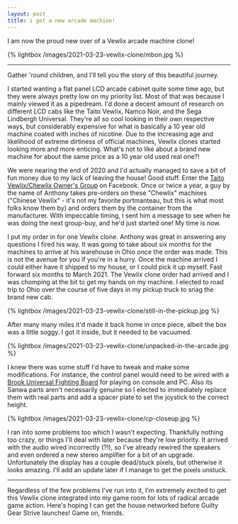 ```yaml
---
layout: post
title: i got a new arcade machine!
---
```

I am now the proud new over of a Vewlix arcade machine clone!

{% lightbox /images/2021-03-23-vewlix-clone/mbon.jpg %}

---

Gather 'round children, and I'll tell you the story of this beautiful journey.

I started wanting a flat panel LCD arcade cabinet quite some time ago, but they were always pretty low on my priority list.
Most of that was because I mainly viewed it as a pipedream.
I'd done a decent amount of research on different LCD cabs like the Taito Vewlix, Namco Noir, and the Sega Lindbergh Universal.
They're all so cool looking in their own respective ways, but considerably expensive for what is basically a 10 year old machine coated with inches of nicotine.
Due to the increasing age and likelihood of extreme dirtiness of official machines, Vewlix clones started looking more and more enticing.
What's not to like about a brand new machine for about the same price as a 10 year old used real one?!

We were nearing the end of 2020 and I'd actually managed to save a bit of fun money due to my lack of leaving the house!
Good stuff.
Enter the [Taito Vewlix/Chewlix Owner's Group](https://www.facebook.com/groups/637286370348714) on Facebook.
Once or twice a year, a guy by the name of Anthony takes pre-orders on these "Chewlix" machines ("Chinese Vewlix" - it's not my favorite portmanteau, but this is what most folks know them by) and orders them by the container from the manufacturer.
With impeccable timing, I sent him a message to see when he was doing the next group-buy, and he'd just started one!
My time is now.

I put my order in for one Vewlix clone.
Anthony was great in answering any questions I fired his way.
It was going to take about six months for the machines to arrive at his warehouse in Ohio once the order was made.
This is not the avenue for you if you're in a hurry.
Once the machine arrived I could either have it shipped to my house, or I could pick it up myself.
Fast forward six months to March 2021.
The Vewlix clone order had arrived and I was chomping at the bit to get my hands on my machine.
I elected to road trip to Ohio over the course of five days in my pickup truck to snag the brand new cab.

{% lightbox /images/2021-03-23-vewlix-clone/still-in-the-pickup.jpg %}

After many many miles it'd made it back home in once piece, albeit the box was a little soggy.
I got it inside, but it needed to be vacuumed.

{% lightbox /images/2021-03-23-vewlix-clone/unpacked-in-the-arcade.jpg %}

I knew there was some stuff I'd have to tweak and make some modifications.
For instance, the control panel would need to be wired with a [Brook Universal Fighting Board](https://www.brookaccessory.com/detail/06960737/) for playing on console and PC.
Also its Sanwa parts aren't necessarily genuine so I elected to immediately replace them with real parts and add a spacer plate to set the joystick to the correct height.

{% lightbox /images/2021-03-23-vewlix-clone/cp-closeup.jpg %}

I ran into some problems too which I wasn't expecting.
Thankfully nothing too crazy, or things I'll deal with later because they're low priority.
It arrived with the audio wired incorrectly (?!), so I've already rewired the speakers and even ordered a new stereo amplifier for a bit of an upgrade.
Unfortunately the display has a couple dead/stuck pixels, but otherwise it looks amazing.
I'll add an update later if I manage to get the pixels unstuck.

---

Regardless of the few problems I've run into it, I'm extremely excited to get this Vewlix clone integrated into my game room for lots of radical arcade game action.
Here's hoping I can get the house networked before Guilty Gear Strive launches!
Game on, friends.
